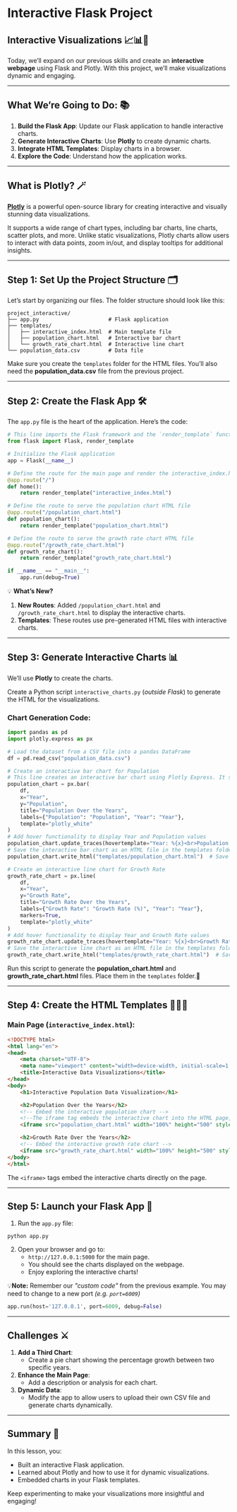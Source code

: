 # Interactive Flask Project

## Interactive Visualizations 📈📊🌟

Today, we’ll expand on our previous skills and create an **interactive webpage** using Flask and Plotly. With this project, we’ll make visualizations dynamic and engaging.

---

## What We’re Going to Do: 📚
1. **Build the Flask App**: Update our Flask application to handle interactive charts.
2. **Generate Interactive Charts**: Use **Plotly** to create dynamic charts.
3. **Integrate HTML Templates**: Display charts in a browser.
4. **Explore the Code**: Understand how the application works.

---

## What is Plotly? 🪄

[**Plotly**](https://plotly.com/) is a powerful open-source library for creating interactive and visually stunning data visualizations. 

It supports a wide range of chart types, including bar charts, line charts, scatter plots, and more. Unlike static visualizations, Plotly charts allow users to interact with data points, zoom in/out, and display tooltips for additional insights.

---

## Step 1: Set Up the Project Structure 🗂️

Let’s start by organizing our files. The folder structure should look like this:

```
project_interactive/
├── app.py                      # Flask application
├── templates/
│   ├── interactive_index.html  # Main template file
│   ├── population_chart.html   # Interactive bar chart
│   └── growth_rate_chart.html  # Interactive line chart
└── population_data.csv         # Data file
```

Make sure you create the `templates` folder for the HTML files. You’ll also need the **population_data.csv** file from the previous project.

---

## Step 2: Create the Flask App 🛠️

The `app.py` file is the heart of the application. Here’s the code:

```python
# This line imports the Flask framework and the `render_template` function, which is used to render HTML templates for the web application.
from flask import Flask, render_template

# Initialize the Flask application
app = Flask(__name__)

# Define the route for the main page and render the interactive_index.html file
@app.route("/")
def home():
    return render_template("interactive_index.html")

# Define the route to serve the population chart HTML file
@app.route("/population_chart.html")
def population_chart():
    return render_template("population_chart.html")

# Define the route to serve the growth rate chart HTML file
@app.route("/growth_rate_chart.html")
def growth_rate_chart():
    return render_template("growth_rate_chart.html")

if __name__ == "__main__":
    app.run(debug=True)
```

💡 **What’s New?**
1. **New Routes**: Added `/population_chart.html` and `/growth_rate_chart.html` to display the interactive charts.
2. **Templates**: These routes use pre-generated HTML files with interactive charts.

---

## Step 3: Generate Interactive Charts 📊

We’ll use **Plotly** to create the charts. 

Create a Python script `interactive_charts.py` (_outside Flask_) to generate the HTML for the visualizations.

### Chart Generation Code:
```python
import pandas as pd
import plotly.express as px

# Load the dataset from a CSV file into a pandas DataFrame
df = pd.read_csv("population_data.csv")

# Create an interactive bar chart for Population
# This line creates an interactive bar chart using Plotly Express. It specifies the dataset, axes, title, and other options for the visualization.
population_chart = px.bar(
    df,
    x="Year",
    y="Population",
    title="Population Over the Years",
    labels={"Population": "Population", "Year": "Year"},
    template="plotly_white"
)
# Add hover functionality to display Year and Population values
population_chart.update_traces(hovertemplate="Year: %{x}<br>Population: %{y:,}")
# Save the interactive bar chart as an HTML file in the templates folder
population_chart.write_html("templates/population_chart.html")  # Save as HTML

# Create an interactive line chart for Growth Rate
growth_rate_chart = px.line(
    df,
    x="Year",
    y="Growth Rate",
    title="Growth Rate Over the Years",
    labels={"Growth Rate": "Growth Rate (%)", "Year": "Year"},
    markers=True,
    template="plotly_white"
)
# Add hover functionality to display Year and Growth Rate values
growth_rate_chart.update_traces(hovertemplate="Year: %{x}<br>Growth Rate: %{y:.2f}%")
# Save the interactive line chart as an HTML file in the templates folder
growth_rate_chart.write_html("templates/growth_rate_chart.html")  # Save as HTML
```

Run this script to generate the **population_chart.html** and **growth_rate_chart.html** files. Place them in the `templates` folder.📁

---

## Step 4: Create the HTML Templates 🧑🏽‍💻

### Main Page (`interactive_index.html`):
```html
<!DOCTYPE html>
<html lang="en">
<head>
    <meta charset="UTF-8">
    <meta name="viewport" content="width=device-width, initial-scale=1.0">
    <title>Interactive Data Visualizations</title>
</head>
<body>
    <h1>Interactive Population Data Visualization</h1>

    <h2>Population Over the Years</h2>
    <!-- Embed the interactive population chart -->
    <!--The iframe tag embeds the interactive chart into the HTML page, allowing users to view and interact with it directly in the browser.-->
    <iframe src="population_chart.html" width="100%" height="500" style="border:none;"></iframe>

    <h2>Growth Rate Over the Years</h2>
    <!-- Embed the interactive growth rate chart -->
    <iframe src="growth_rate_chart.html" width="100%" height="500" style="border:none;"></iframe>
</body>
</html>
```

The `<iframe>` tags embed the interactive charts directly on the page.

---

## Step 5: Launch your Flask App 🚀
1. Run the `app.py` file:

```
python app.py
```
2. Open your browser and go to:
   - ``http://127.0.0.1:5000`` for the main page.
   - You should see the charts displayed on the webpage.
   - Enjoy exploring the interactive charts!
     
💡**Note:** Remember our _"custom code"_ from the previous example. You may need to change to a new port _(e.g. ``port=6009``)_ 

```python
app.run(host='127.0.0.1', port=6009, debug=False)
```
---

## Challenges ⚔️

1. **Add a Third Chart**:
   - Create a pie chart showing the percentage growth between two specific years.
2. **Enhance the Main Page**:
   - Add a description or analysis for each chart.
3. **Dynamic Data**:
   - Modify the app to allow users to upload their own CSV file and generate charts dynamically.

---

## Summary 📝

In this lesson, you:
- Built an interactive Flask application.
- Learned about Plotly and how to use it for dynamic visualizations.
- Embedded charts in your Flask templates.

Keep experimenting to make your visualizations more insightful and engaging!
